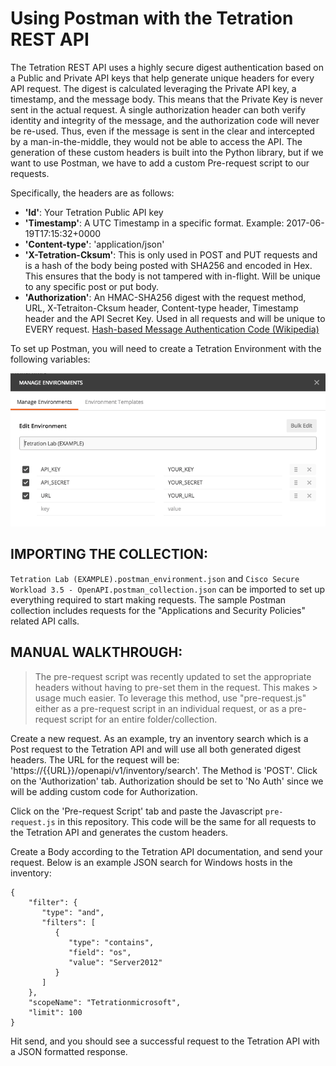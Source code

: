 # Using Postman with the Tetration REST API

The Tetration REST API uses a highly secure digest authentication based on a Public and Private API keys that help generate unique headers for every API request.  The digest is calculated leveraging the Private API key, a timestamp, and the message body.  This means that the Private Key is never sent in the actual request.  A single authorization header can both verify identity and integrity of the message, and the authorization code will never be re-used.  Thus, even if the message is sent in the clear and intercepted by a man-in-the-middle, they would not be able to access the API.  The generation of these custom headers is built into the Python library, but if we want to use Postman, we have to add a custom Pre-request script to our requests.
 
Specifically, the headers are as follows:
* **'Id'**: Your Tetration Public API key
* **'Timestamp'**: A UTC Timestamp in a specific format.  Example: 2017-06-19T17:15:32+0000
* **'Content-type'**: 'application/json'
* **'X-Tetration-Cksum'**: This is only used in POST and PUT requests and is a hash of the body being posted with SHA256 and encoded in Hex.  This ensures that the body is not tampered with in-flight.  Will be unique to any specific post or put body.
* **'Authorization'**: An HMAC-SHA256 digest with the request method, URL, X-Tetraiton-Cksum header, Content-type header, Timestamp header and the API Secret Key.  Used in all requests and will be unique to EVERY request. [Hash-based Message Authentication Code (Wikipedia)](https://en.wikipedia.org/wiki/Hash-based_message_authentication_code)
 
To set up Postman, you will need to create a Tetration Environment with the following variables:

![alt text](Environment.png "Environment Variable Screenshot")
 

## IMPORTING THE COLLECTION:

`Tetration Lab (EXAMPLE).postman_environment.json` and `Cisco Secure Workload 3.5 - OpenAPI.postman_collection.json` can be imported to set up everything required to start making requests.  The sample Postman collection includes requests for the "Applications and Security Policies" related API calls.


## MANUAL WALKTHROUGH:

>The pre-request script was recently updated to set the appropriate headers without having to pre-set them in the request.  This makes > usage much easier.  To leverage this method, use "pre-request.js" either as a pre-request script in an individual request, or as a pre-request script for an entire folder/collection.

Create a new request.  As an example, try an inventory search which is a Post request to the Tetration API and will use all both generated digest headers.  The URL for the request will be: 'https://{{URL}}/openapi/v1/inventory/search'.  The Method is 'POST'.  Click on the 'Authorization' tab.  Authorization should be set to 'No Auth' since we will be adding custom code for Authorization.
 
Click on the 'Pre-request Script' tab and paste the Javascript `pre-request.js` in this repository.  This code will be the same for all requests to the Tetration API and generates the custom headers.
 
Create a Body according to the Tetration API documentation, and send your request.  Below is an example JSON search for Windows hosts in the inventory:
``` 
{
    "filter": {
       "type": "and",
       "filters": [
          {
             "type": "contains",
             "field": "os",
             "value": "Server2012"
          }
       ]
    },
    "scopeName": "Tetrationmicrosoft",
    "limit": 100
}
```

Hit send, and you should see a successful request to the Tetration API with a JSON formatted response.